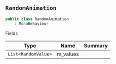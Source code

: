 ## `RandomAnimation`

```csharp
public class RandomAnimation
    : MonoBehaviour

```

Fields

| Type | Name | Summary | 
| --- | --- | --- | 
| `List<RandomValue>` | m_values |  | 


